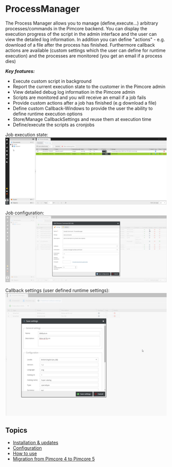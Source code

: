 # ProcessManager

The Process Manager allows you to manage (define,execute...) arbitrary processes/commands in the Pimcore backend. 
You can display the execution progress of the script in the admin interface and the user can view the detailed log information. 
In addition you can define "actions" - e.g. download of a file after the process has finished. Furthermore callback actions 
are available (custom settings which the user can define for runtime execution) and the processes are monitored (you get an email if a process dies)

***Key features:***
- Execute custom script in background
- Report the current execution state to the customer in the Pimcore admin
- View detailed debug log information in the Pimcore admin
- Scripts are monitored and you will receive an email if a job fails
- Provide custom actions after a job has finished (e.g download a file)
- Define custom Callback-Windows to provide the user the ability to define runtime execution options
- Store/Manage CallbackSettings and reuse them at execution time
- Define/execute the scripts as cronjobs 

Job execution state:
![process-manager-log](./doc/img/process-manager-log.jpg)

Job configuration:
![process-manager-job-management](./doc/img/process-manager-job-management.jpg)

Callback settings (user defined runtime settings):
![callback-settings](./doc/img/callback-settings.jpg)


## Topics
* [Installation & updates](./doc/installationAndUpdates.md)
* [Configuration](./doc/configuration.md)
* [How to use](./doc/usage.md)
* [Migration from Pimcore 4 to Pimcore 5](./doc/migration.md)
